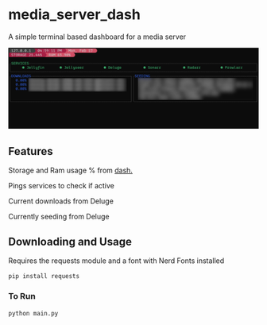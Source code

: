# media_server_dash
A simple terminal based dashboard for a media server

![image](media_dash_demo.png)

## Features
Storage and Ram usage % from [dash.](https://github.com/MauriceNino/dashdot)

Pings services to check if active

Current downloads from Deluge

Currently seeding from Deluge

## Downloading and Usage
Requires the requests module and a font with Nerd Fonts installed
```
pip install requests
```
### To Run
```
python main.py
```
